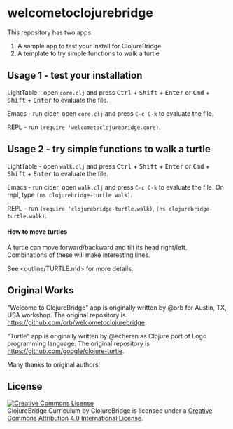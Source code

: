 # welcometoclojurebridge

This repository has two apps.

1. A sample app to test your install for ClojureBridge
2. A template to try simple functions to walk a turtle

## Usage 1 - test your installation

LightTable - open `core.clj` and press
<kbd>Ctrl</kbd> + <kbd>Shift</kbd> + <kbd>Enter</kbd> or
<kbd>Cmd</kbd> + <kbd>Shift</kbd> + <kbd>Enter</kbd> to evaluate the file.

Emacs - run cider, open `core.clj` and press `C-c C-k` to evaluate the file.

REPL - run `(require 'welcometoclojurebridge.core)`.


## Usage 2 - try simple functions to walk a turtle

LightTable - open `walk.clj` and press
<kbd>Ctrl</kbd> + <kbd>Shift</kbd> + <kbd>Enter</kbd> or
<kbd>Cmd</kbd> + <kbd>Shift</kbd> + <kbd>Enter</kbd> to evaluate the file.

Emacs - run cider, open `walk.clj` and press `C-c C-k` to evaluate the
file. On repl, type `(ns clojurebridge-turtle.walk)`.

REPL - run `(require 'clojurebridge-turtle.walk)`, `(ns clojurebridge-turtle.walk)`.

#### How to move turtles

A turtle can move forward/backward and tilt its head right/left.
Combinations of these will make interesting lines.

See <outline/TURTLE.md> for more details.


Original Works
--------------

"Welcome to ClojureBridge" app is originally written by @orb for
Austin, TX, USA workshop.
The original repository is <https://github.com/orb/welcometoclojurebridge>.


"Turtle" app is originally written by @echeran as Clojure port of Logo
programming language.
The original repository is <https://github.com/google/clojure-turtle>.


Many thanks to original authors!


License
-------
<a rel="license"
href="http://creativecommons.org/licenses/by/4.0/deed.en_US"><img
alt="Creative Commons License" style="border-width:0"
src="http://i.creativecommons.org/l/by/4.0/88x31.png" /></a><br
/><span xmlns:dct="http://purl.org/dc/terms/"
href="http://purl.org/dc/dcmitype/Text" property="dct:title"
rel="dct:type">ClojureBridge Curriculum</span> by <span
xmlns:cc="http://creativecommons.org/ns#"
property="cc:attributionName">ClojureBridge</span> is licensed under a
<a rel="license"
href="http://creativecommons.org/licenses/by/4.0/deed.en_US">Creative
Commons Attribution 4.0 International License</a>.
